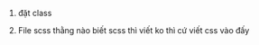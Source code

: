 1. đặt class
<!-- <div class="wrapper"></div> => <div className={cx("wrapper")}></div>  -->

2. File scss thằng nào biết scss thì viết ko thì cứ viết css vào đấy
